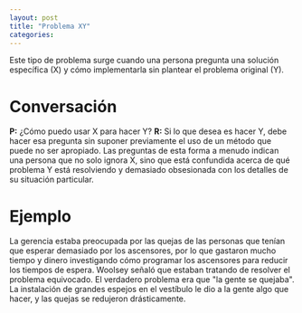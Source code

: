 ```yaml
---
layout: post
title: "Problema XY"
categories:
---
```


Este tipo de problema surge cuando <!--more-->una persona pregunta una solución específica (X) y cómo implementarla sin plantear el problema original (Y).

# Conversación

**P:** ¿Cómo puedo usar X para hacer Y?
**R:** Si lo que desea es hacer Y, debe hacer esa pregunta sin suponer previamente el uso de un método que puede no ser apropiado. Las preguntas de esta forma a menudo indican una persona que no solo ignora X, sino que está confundida acerca de qué problema Y está resolviendo y demasiado obsesionada con los detalles de su situación particular.

# Ejemplo

La gerencia estaba preocupada por las quejas de las personas que tenían que esperar demasiado por los ascensores, por lo que gastaron mucho tiempo y dinero investigando cómo programar los ascensores para reducir los tiempos de espera. Woolsey señaló que estaban tratando de resolver el problema equivocado. El verdadero problema era que "la gente se quejaba". La instalación de grandes espejos en el vestíbulo le dio a la gente algo que hacer, y las quejas se redujeron drásticamente.
